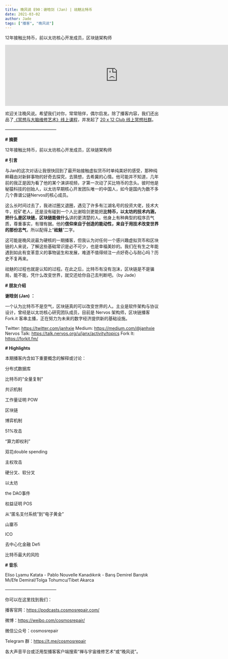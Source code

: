 ```yaml
---
title: 晚风说 E90：谢晗剑 (Jan) | 祛魅比特币
date: 2021-03-02
author: Jade
tags: ["播客", "晚风说"]
---
```


12年接触比特币，前以太坊核心开发成员，区块链架构师


<!--more-->

<iframe src="https://player.fireside.fm/v2/trfV16OE+X7NCHzaK?theme=light" width="740" height="200" frameborder="0" scrolling="no"></iframe>


欢迎关注晚风说。希望我们对你，常常陪伴，偶尔启发。除了播客内容，我们还出品了[《冥想与大脑维修艺术》线上课程](https://mp.weixin.qq.com/s?__biz=MzA5Nzk4MDMxMg==&mid=2247484680&idx=1&sn=2a5b8f1e1f1c1e6820adf5cc95d997fe&chksm=9099dfffa7ee56e9408aa248731e3e3e502c984ca1e577decc28d66d458f2e93a600dc6d6b40&scene=21#wechat_redirect)，并发起了 [20 x 12 Club 线上冥想社群](https://mp.weixin.qq.com/s?__biz=MzA5Nzk4MDMxMg==&mid=2247484834&idx=1&sn=ebd2c537b12e63baef2e9eaac505c26b&chksm=9099df55a7ee5643ab84485931d52082bbb2a6ee7078bdd536faf2cbbcb7bb22783aeaf13d4b&scene=21#wechat_redirect)。

————————————

**# 摘要**

12年接触比特币，前以太坊核心开发成员，区块链架构师

**# 引言**

与Jan的这次对话让我很快回到了最开始接触虚拟货币时单纯美好的感受，那种纯粹藉由对新鲜事物的好奇去探究，去猜想，去希冀的心情。他可能并不知道，几年前的我正是因为看了他的某个演讲视频，才第一次动了买比特币的念头。彼时他是秘猿科技的创始人，以太坊早期核心开发团队唯一的中国人，如今是国内为数不多几个靠谱公链Nervos的核心成员。

这么长时间过去了，我进过圈又退圈，遇见了许多有江湖名号的投资大佬，技术大牛，挖矿老人，还是没有碰到一个人比谢晗剑更能把**比特币，以太坊的技术内涵，把什么是区块链，区块链能做什么**讲的更清楚的人。他身上有种典型的程序员气质，尊重事实，有理有据。他的**信仰来自于创造的能动性，来自于用技术改变世界的那份志气**，所以配得上“**祛魅**”二字。

这可能是晚风说最为硬核的一期播客，但我认为对任何一个感兴趣虚拟货币和区块链的人来说，了解这些基础常识是必不可少，也是幸福美妙的。我们在有生之年能遇到如此有变革意义的事物诞生和发展，难道不值得倾注一点好奇心与耐心吗？历史不复再来。

祛魅的过程也就是认知的过程。在此之后，比特币有没有泡沫，区块链是不是骗局，能不能，凭什么改变世界，就交还给你自己去判断吧。（by Jade）

**# 朋友介绍**

**谢晗剑 (Jan) ：**

一个认为比特币不是空气，区块链真的可以改变世界的人。主业是软件架构与协议设计，曾经是以太坊核心研究团队成员，目前是 Nervos 架构师，区块链播客 Fork.it 客串主播，正在努力为未来的数字经济提供新的基础设施。

Twitter: https://twitter.com/janhxie
Medium: https://medium.com/@janhxie
Nervos Talk: https://talk.nervos.org/u/janx/activity/topics
Fork It: https://forkit.fm/

**# Highlights**

本期播客内含如下重要概念的解释或讨论：

分布式数据库

比特币的“全量复制”

共识机制

工作量证明 POW

区块链

博弈机制

51%攻击

“算力即权利”

双花double spending

主权攻击

硬分叉、软分叉

以太坊

the DAO事件

权益证明 POS

从“匿名支付系统”到“电子黄金”

山寨币

ICO

去中心化金融 Defi

比特币最大的风险

**# 音乐**

Eliso Lyamu Katata - Pablo Nouvelle
Kanadıkırık - Barış Demirel Barıştık Mı/Efe Demiral/Tolga Tohumcu/Tibet Akarca

————————————

你可以在这里找到我们：

播客官网：https://podcasts.cosmosrepair.com/

微博：https://weibo.com/cosmosrepair/

微信公众号：cosmosrepair

Telegram 群：https://t.me/cosmosrepair

各大声音平台或泛用型播客客户端搜索“禅与宇宙维修艺术”或“晚风说”。